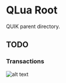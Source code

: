 # QLua Root

QUIK parent directory.

## TODO

### Transactions

![alt text](/arch_transactions.png "transactions architecture")
